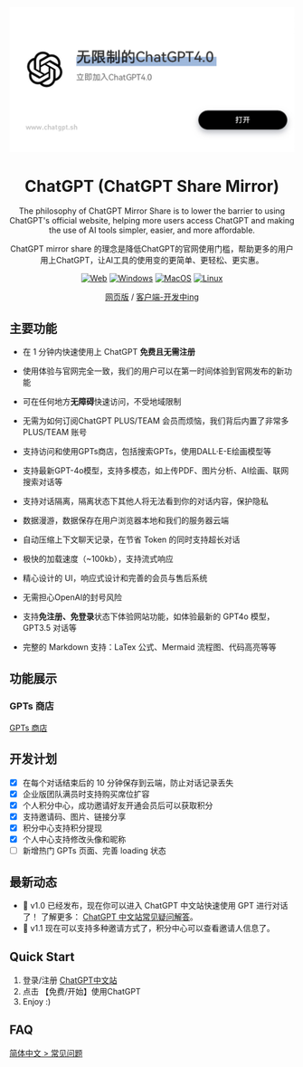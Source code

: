 <div align="center">
  <a href="https://www.chatgpt.sh" target="_blank">
    <img src="./docs/images/head-cover.jpg" alt="icon"/>
  </a>
<h1 align="center">ChatGPT (ChatGPT Share Mirror)</h1>



The philosophy of ChatGPT Mirror Share is to lower the barrier to using ChatGPT's official website, helping more users access ChatGPT and making the use of AI tools simpler, easier, and more affordable.

ChatGPT mirror share 的理念是降低ChatGPT的官网使用门槛，帮助更多的用户用上ChatGPT，让AI工具的使用变的更简单、更轻松、更实惠。

[![Web][Web-image]][web-url]
[![Windows][Windows-image]][download-url]
[![MacOS][MacOS-image]][download-url]
[![Linux][Linux-image]][download-url]


[网页版](https://www.chatgpt.sh) / [客户端-开发中ing](https://www.chatgpt.sh)

[web-url]: https://www.chatgpt.sh
[download-url]: https://www.chatgpt.sh
[Web-image]: https://img.shields.io/badge/Web-PWA-orange?logo=microsoftedge
[Windows-image]: https://img.shields.io/badge/-Windows-blue?logo=windows
[MacOS-image]: https://img.shields.io/badge/-MacOS-black?logo=apple
[Linux-image]: https://img.shields.io/badge/-Linux-333?logo=ubuntu

</div>


## 主要功能

- 在 1 分钟内快速使用上 ChatGPT **免费且无需注册**

- 使用体验与官网完全一致，我们的用户可以在第一时间体验到官网发布的新功能
- 可在任何地方**无障碍**快速访问，不受地域限制

- 无需为如何订阅ChatGPT PLUS/TEAM 会员而烦恼，我们背后内置了非常多 PLUS/TEAM 账号

- 支持访问和使用GPTs商店，包括搜索GPTs，使用DALL·E-E绘画模型等

- 支持最新GPT-4o模型，支持多模态，如上传PDF、图片分析、AI绘画、联网搜索对话等

- 支持对话隔离，隔离状态下其他人将无法看到你的对话内容，保护隐私
- 数据漫游，数据保存在用户浏览器本地和我们的服务器云端
- 自动压缩上下文聊天记录，在节省 Token 的同时支持超长对话
- 极快的加载速度（~100kb），支持流式响应
- 精心设计的 UI，响应式设计和完善的会员与售后系统

- 无需担心OpenAI的封号风险

- 支持**免注册、免登录**状态下体验网站功能，如体验最新的 GPT4o 模型，GPT3.5 对话等
- 完整的 Markdown 支持：LaTex 公式、Mermaid 流程图、代码高亮等等

## 功能展示

### GPTs 商店

[GPTs 商店](../docs/images/gpts-pc.svg)



## 开发计划

- [x] 在每个对话结束后的 10 分钟保存到云端，防止对话记录丢失
- [x] 企业版团队满员时支持购买席位扩容
- [x] 个人积分中心，成功邀请好友开通会员后可以获取积分
- [x] 支持邀请码、图片、链接分享
- [x] 积分中心支持积分提现
- [x] 个人中心支持修改头像和昵称
- [ ] 新增热门 GPTs 页面、完善 loading 状态

## 最新动态

- 🚀 v1.0 已经发布，现在你可以进入 ChatGPT 中文站快速使用 GPT 进行对话了！ 了解更多： [ChatGPT 中文站常见疑问解答](./docs/QA.md)。
- 🚀 v1.1 现在可以支持多种邀请方式了，积分中心可以查看邀请人信息了。

## Quick Start

1. 登录/注册 [ChatGPT中文站](https://www.chatgpt.sh)
2. 点击 【免费/开始】使用ChatGPT
3. Enjoy :)

## FAQ

[简体中文 > 常见问题](./docs/QA.md)

